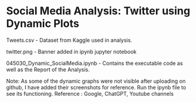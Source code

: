 # Social Media Analysis: Twitter using Dynamic Plots

Tweets.csv - Dataset from Kaggle used in analysis.

twitter.png - Banner added in ipynb jupyter notebook

045030_Dynamic_SocialMedia.ipynb - Contains the executable code as well as the Report of the Analysis.

Note: As some of the dynamic graphs were not visible after uploading on github, I have added their screenshots for reference. Run the ipynb file to see its functioning.
Reference : Google, ChatGPT,  Youtube channels 
